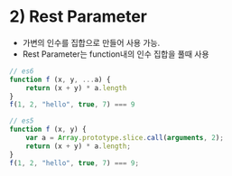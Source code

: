 # 2\) Rest Parameter

* 가변의 인수를 집합으로 만들어 사용 가능.
* Rest Parameter는 function내의 인수 집합을 풀때 사용

```javascript
// es6
function f (x, y, ...a) {
    return (x + y) * a.length
}
f(1, 2, "hello", true, 7) === 9

// es5
function f (x, y) {
    var a = Array.prototype.slice.call(arguments, 2);
    return (x + y) * a.length;
}
f(1, 2, "hello", true, 7) === 9;
```

